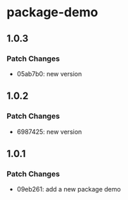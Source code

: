 # package-demo

## 1.0.3

### Patch Changes

- 05ab7b0: new version

## 1.0.2

### Patch Changes

- 6987425: new version

## 1.0.1

### Patch Changes

- 09eb261: add a new package demo
